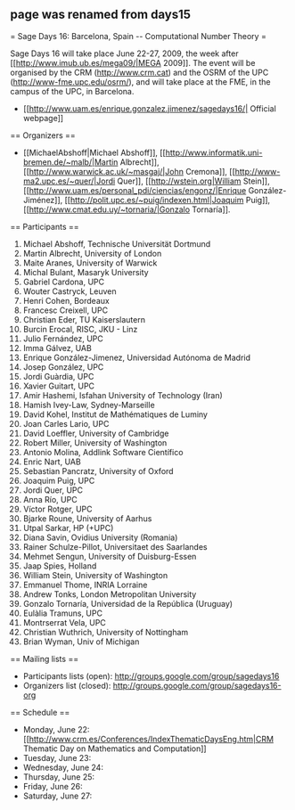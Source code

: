 ## page was renamed from days15
= Sage Days 16: Barcelona, Spain -- Computational Number Theory =

Sage Days 16 will take place June 22-27, 2009, the week after [[http://www.imub.ub.es/mega09/|MEGA 2009]]. The event will be organised by the CRM (http://www.crm.cat) and the OSRM of the UPC (http://www-fme.upc.edu/osrm/), and will take place at the FME, in the campus of the UPC, in Barcelona.


 * [[http://www.uam.es/enrique.gonzalez.jimenez/sagedays16/| Official webpage]]

== Organizers ==

 * [[MichaelAbshoff|Michael Abshoff]], [[http://www.informatik.uni-bremen.de/~malb/|Martin Albrecht]], [[http://www.warwick.ac.uk/~masgaj/|John Cremona]], [[http://www-ma2.upc.es/~quer/|Jordi Quer]], [[http://wstein.org|William Stein]], [[http://www.uam.es/personal_pdi/ciencias/engonz/|Enrique González-Jiménez]], [[http://polit.upc.es/~puig/indexen.html|Joaquim Puig]], [[http://www.cmat.edu.uy/~tornaria/|Gonzalo Tornaría]].

== Participants ==
  1. Michael Abshoff, Technische Universität Dortmund
  1. Martin Albrecht, University of London
  1. Maite Aranes, University of Warwick
  1. Michal Bulant, Masaryk University
  1. Gabriel Cardona, UPC
  1. Wouter Castryck, Leuven
  1. Henri Cohen, Bordeaux
  1. Francesc Creixell, UPC
  1. Christian Eder, TU Kaiserslautern
  1. Burcin Erocal, RISC, JKU - Linz
  1. Julio Fernández, UPC
  1. Imma Gálvez, UAB
  1. Enrique González-Jimenez, Universidad Autónoma de Madrid
  1. Josep González, UPC
  1. Jordi Guàrdia, UPC
  1. Xavier Guitart, UPC
  1. Amir Hashemi, Isfahan University of Technology (Iran)
  1. Hamish Ivey-Law, Sydney-Marseille
  1. David Kohel, Institut de Mathématiques de Luminy
  1. Joan Carles Lario, UPC
  1. David Loeffler, University of Cambridge
  1. Robert Miller, University of Washington
  1. Antonio Molina, Addlink Software Científico
  1. Enric Nart, UAB
  1. Sebastian Pancratz, University of Oxford
  1. Joaquim Puig, UPC
  1. Jordi Quer, UPC
  1. Anna Río, UPC
  1. Víctor Rotger, UPC
  1. Bjarke Roune, University of Aarhus
  1. Utpal Sarkar, HP (+UPC)
  1. Diana Savin, Ovidius University (Romania)
  1. Rainer Schulze-Pillot, Universitaet des Saarlandes
  1. Mehmet Sengun, University of Duisburg-Essen
  1. Jaap Spies, Holland
  1. William Stein, University of Washington
  1. Emmanuel Thome, INRIA Lorraine
  1. Andrew Tonks, London Metropolitan University
  1. Gonzalo Tornaría, Universidad de la República (Uruguay)
  1. Eulàlia Tramuns, UPC
  1. Montrserrat Vela, UPC
  1. Christian Wuthrich, University of Nottingham
  1. Brian Wyman, Univ of Michigan

  
== Mailing lists ==
 * Participants lists (open): http://groups.google.com/group/sagedays16
 * Organizers list (closed): http://groups.google.com/group/sagedays16-org

== Schedule ==
 * Monday, June 22: [[http://www.crm.es/Conferences/IndexThematicDaysEng.htm|CRM Thematic Day on Mathematics and Computation]]
 * Tuesday, June 23:
 * Wednesday, June 24:
 * Thursday, June 25:
 * Friday, June 26:
 * Saturday, June 27:
